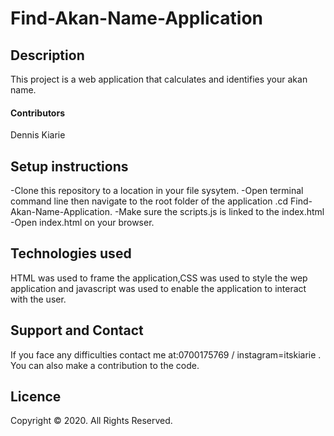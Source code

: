 # Find-Akan-Name-Application
## Description
This project is a web application that calculates and identifies your akan name.
#### Contributors
 Dennis Kiarie
## Setup instructions
-Clone this repository to a location in your file sysytem.
-Open terminal command line then navigate to the root folder of the application .cd Find-Akan-Name-Application.
-Make sure the scripts.js is linked to the index.html
-Open index.html on your browser.
## Technologies used 
HTML was used to frame the application,CSS was used to style the wep application and javascript was used to enable the application to interact with the user.
## Support and Contact
If you face any difficulties contact me at:0700175769 / instagram=itskiarie .
You can also make a contribution to the code.
## Licence
Copyright © 2020. All Rights Reserved.



  
